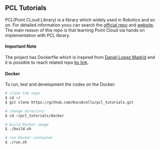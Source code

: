 ## PCL Tutorials

PCL(Point CLoud Library) is a library which widely used in Robotics and so on.
For detailed information yoou can search the [official repo](https://github.com/PointCloudLibrary/pcl) 
and [website](https://pointclouds.org/).
The main reason of this repo is that learning Point Cloud via hands on implementation with PCL library.

#### Important Note
The project has Dockerfile which is inspired from [Daniel Lopez Madrid](https://github.com/DLopezMadrid)
and it is possible to reach related repo [by link](https://github.com/DLopezMadrid/pcl-docker).

#### Docker

To run, test and development the codes on the Docker:

```bash
# clone the repo
$ cd ~/
$ git clone https://github.com/Kucukcollu/pcl_tutorials.git

# change directory
$ cd ~/pcl_tutorials/docker

# build Docker image
$ ./build.sh

# run Docker container
$ ./run.sh

```